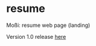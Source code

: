# resume
Moßi: resume web page (landing)

Version 1.0 release [here](https://github.com/sol-app/resume/releases/tag/resume) 
